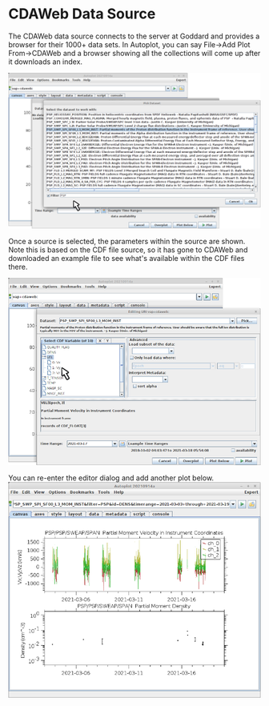 # CDAWeb Data Source
The CDAWeb data source connects to the server at Goddard and provides a browser
for their 1000+ data sets.  In Autoplot, you can say 
File&rarr;Add Plot From&rarr;CDAWeb and a browser showing all the collections
will come up after it downloads an index.  

<img src='media/cdawebFindSource.png'>

Once a source is selected, the parameters within the source are shown.  Note
this is based on the CDF file source, so it has gone to CDAWeb and downloaded
an example file to see what's available within the CDF files there.  

<img src='media/cdawebSelectParameter.png'>

You can re-enter the editor dialog and add another plot below.
<img src='media/cdawebPlot.png'>

